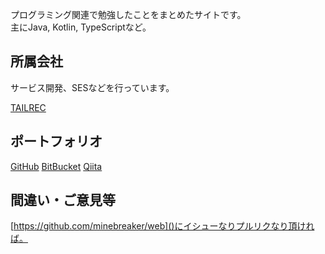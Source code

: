 プログラミング関連で勉強したことをまとめたサイトです。  
主にJava, Kotlin, TypeScriptなど。


## 所属会社

サービス開発、SESなどを行っています。

[TAILREC](https://tailrec.jp)


## ポートフォリオ

[GitHub](https://github.com/minebreaker)
[BitBucket](https://bitbucket.org/minebreaker_tf)
[Qiita](https://qiita.com/minebreaker)


## 間違い・ご意見等
[https://github.com/minebreaker/web]()にイシューなりプルリクなり頂ければ。
